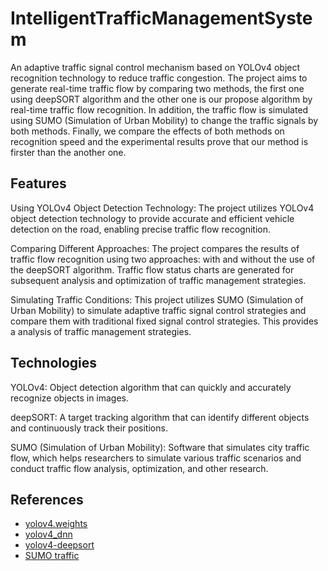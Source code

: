 # IntelligentTrafficManagementSystem

An adaptive traffic signal control mechanism based on YOLOv4 object recognition technology to reduce traffic congestion. The project aims to generate real-time traffic flow by comparing two methods, the first one using deepSORT algorithm and the other one is our propose algorithm by real-time traffic flow recognition. In addition, the traffic flow is simulated using SUMO (Simulation of Urban Mobility) to change the traffic signals by both methods. Finally, we compare the effects of both methods on  recognition speed and the experimental results prove that our method is firster than the another one.

## Features
Using YOLOv4 Object Detection Technology: The project utilizes YOLOv4 object detection technology to provide accurate and efficient vehicle detection on the road, enabling precise traffic flow recognition.

Comparing Different Approaches: The project compares the results of traffic flow recognition using two approaches: with and without the use of the deepSORT algorithm. Traffic flow status charts are generated for subsequent analysis and optimization of traffic management strategies.

Simulating Traffic Conditions: This project utilizes SUMO (Simulation of Urban Mobility) to simulate adaptive traffic signal control strategies and compare them with traditional fixed signal control strategies. This provides a analysis of traffic management strategies.

## Technologies
YOLOv4: Object detection algorithm that can quickly and accurately recognize objects in images.

deepSORT: A target tracking algorithm that can identify different objects and continuously track their positions.

SUMO (Simulation of Urban Mobility): Software that simulates city traffic flow, which helps researchers to simulate various traffic scenarios and conduct traffic flow analysis, optimization, and other research.

## References
- [yolov4.weights](https://github.com/AlexeyAB/darknet/releases/download/darknet_yolo_v3_optimal/yolov4.weights)
- [yolov4_dnn](https://gist.github.com/YashasSamaga/e2b19a6807a13046e399f4bc3cca3a49)
- [yolov4-deepsort](https://github.com/theAIGuysCode/yolov4-deepsort.git)
- [SUMO traffic](https://www.eclipse.org/sumo/)
